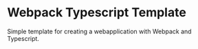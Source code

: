 # Webpack Typescript Template

Simple template for creating a webapplication with Webpack and Typescript.